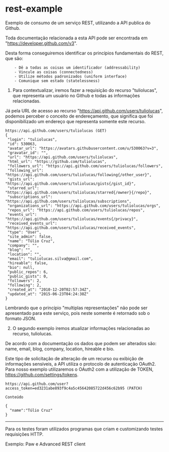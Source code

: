 # rest-example

Exemplo de consumo de um serviço REST, utilizando a API publica do Github.

Toda documentação relacionada a esta API pode ser encontrada em "https://developer.github.com/v3".

Desta forma conseguiremos identificar os princípios fundamentais do REST,  que são:

        - Dê a todas as coisas um identificador (addressability)
        - Vincule as coisas (connectedness)
        - Utilize métodos padronizados (uniform interface)
        - Comunique sem estado (statelessness)

1) Para contextualizar, iremos fazer a requisição do recurso "tuliolucas", que representa um usuário no Github e todas as informações relacionadas.

Já pela URL de acesso ao recurso "https://api.github.com/users/tuliolucas", podemos perceber o conceito de endereçamento, que significa que foi disponibilizado um endereço que representa somente este recurso.
 
 ```
 https://api.github.com/users/tuliolucas (GET)
{
  "login": "tuliolucas",
  "id": 530063,
  "avatar_url": "https://avatars.githubusercontent.com/u/530063?v=3",
  "gravatar_id": "",
  "url": "https://api.github.com/users/tuliolucas",
  "html_url": "https://github.com/tuliolucas",
  "followers_url": "https://api.github.com/users/tuliolucas/followers",
  "following_url": "https://api.github.com/users/tuliolucas/following{/other_user}",
  "gists_url": "https://api.github.com/users/tuliolucas/gists{/gist_id}",
  "starred_url": "https://api.github.com/users/tuliolucas/starred{/owner}{/repo}",
  "subscriptions_url": "https://api.github.com/users/tuliolucas/subscriptions",
  "organizations_url": "https://api.github.com/users/tuliolucas/orgs",
  "repos_url": "https://api.github.com/users/tuliolucas/repos",
  "events_url": "https://api.github.com/users/tuliolucas/events{/privacy}",
  "received_events_url": "https://api.github.com/users/tuliolucas/received_events",
  "type": "User",
  "site_admin": false,
  "name": "Túlio Cruz",
  "company": "",
  "blog": "",
  "location": "",
  "email": "tuliolucas.silva@gmail.com",
  "hireable": false,
  "bio": null,
  "public_repos": 6,
  "public_gists": 0,
  "followers": 2,
  "following": 2,
  "created_at": "2010-12-20T02:57:34Z",
  "updated_at": "2015-06-23T04:24:38Z"
} 
```
Lembrando que o princípio "multiplas representações" não pode ser apresentado para este serviço, pois neste somente é retornado sob o formato JSON.


2) O segundo exemplo iremos atualizar informações relacionadas ao recurso, tuliolucas. 

De acordo com a documentação os dados que podem ser alterados são: name, email, blog, company, location, hireable e bio.

Este tipo de solicitação de alteração de um recurso ou exibição de informações sensíveis, a API utiliza o protocolo de autenticação OAuth2. Para nosso exemplo utilizaremos o OAuth2 com a utilização de TOKEN, https://github.com/settings/tokens.

    https://api.github.com/user?access_token=ed3231abe893f9c4a5c45642085722d456c62b95 (PATCH)
    
    Conteúdo

    {
      "name":"Túlio Cruz"
    }
    

------------------

Para os testes foram utilizados programas que criam e customizando testes requisições HTTP.

Exemplo: Paw e Advanced REST client
